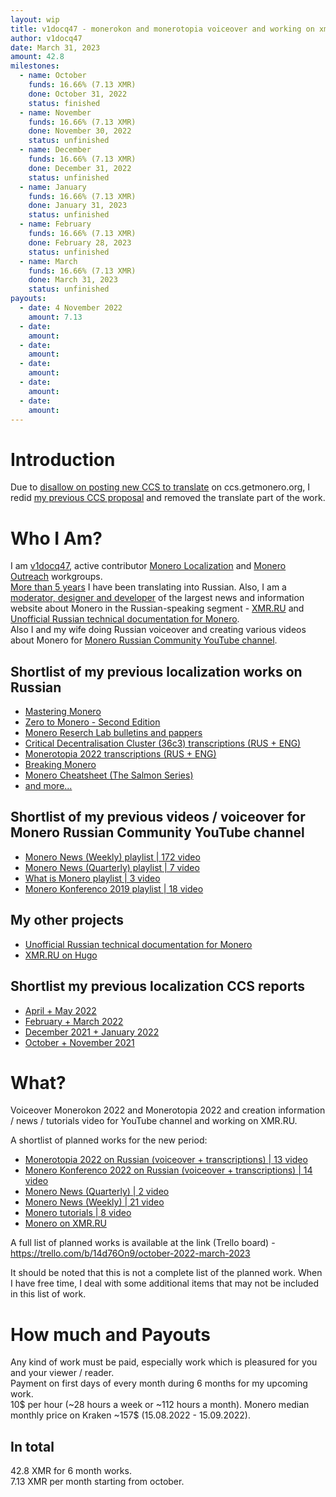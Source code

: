 ```yaml
---
layout: wip
title: v1docq47 - monerokon and monerotopia voiceover and working on xmr.ru
author: v1docq47
date: March 31, 2023
amount: 42.8
milestones:
  - name: October
    funds: 16.66% (7.13 XMR)
    done: October 31, 2022
    status: finished
  - name: November
    funds: 16.66% (7.13 XMR)
    done: November 30, 2022
    status: unfinished
  - name: December
    funds: 16.66% (7.13 XMR)
    done: December 31, 2022
    status: unfinished
  - name: January
    funds: 16.66% (7.13 XMR)
    done: January 31, 2023
    status: unfinished
  - name: February
    funds: 16.66% (7.13 XMR)
    done: February 28, 2023
    status: unfinished
  - name: March
    funds: 16.66% (7.13 XMR)
    done: March 31, 2023
    status: unfinished
payouts:
  - date: 4 November 2022
    amount: 7.13
  - date:
    amount:
  - date:
    amount:
  - date:
    amount:
  - date:
    amount:
  - date:
    amount:
---
```


# Introduction

Due to [disallow on posting new CCS to translate](https://github.com/monero-project/meta/issues/732) on ccs.getmonero.org, I redid [my previous CCS proposal](https://repo.getmonero.org/monero-project/ccs-proposals/-/merge_requests/329) and removed the translate part of the work.

# Who I Am?

I am [v1docq47](https://github.com/v1docq47), active contributor [Monero Localization](https://translate.getmonero.org/user/v1docq47/) and [Monero Outreach](https://github.com/monero-ecosystem/outreach-docs/pulls?q=is%3Apr+is%3Aclosed+v1docq47) workgroups.  
[More than 5 years](https://github.com/pulls?q=is%3Apr+author%3Av1docq47+archived%3Afalse+is%3Aclosed+sort%3Acreated-asc) I have been translating into Russian. Also, I am a [moderator, designer and developer](https://github.com/xmr-ru/xmr_ru/commits/main) of the largest news and information website about Monero in the Russian-speaking segment - [XMR.RU](https://xmr.ru/) and [Unofficial Russian technical documentation for Monero](https://wiki.xmr.ru/).  
Also I and my wife doing Russian voiceover and creating various videos about Monero for [Monero Russian Community YouTube channel](https://www.youtube.com/channel/UChZc5PLsbP5zeFrmOYMKGmA).

## Shortlist of my previous localization works on Russian
- [Mastering Monero](https://github.com/monerobook/monerobook/pull/81)
- [Zero to Monero - Second Edition](https://github.com/UkoeHB/Monero-RCT-report/pull/9)
- [Monero Reserch Lab bulletins and pappers](https://github.com/xmr-ru/monero-research-lab-translations/tree/main/publications/bulletins)
- [Critical Decentralisation Cluster (36c3) transcriptions (RUS + ENG)](https://github.com/v1docq47/monero-cdc-36c3-transcriptions)
- [Monerotopia 2022 transcriptions (RUS + ENG)](https://github.com/v1docq47/monerotopia-2022-transcriptions)
- [Breaking Monero](https://github.com/monero-ecosystem/outreach-docs/tree/master/monero-outreach-docs/translations/ru/transcriptions/breaking_monero)
- [Monero Cheatsheet (The Salmon Series)](https://www.bybaro.it/Moh3po/)
- [and more...](https://github.com/pulls?q=is%3Apr+author%3Av1docq47+archived%3Afalse+is%3Aclosed)

## Shortlist of my previous videos / voiceover for Monero Russian Community YouTube channel
- [Monero News (Weekly) playlist | 172 video](https://www.youtube.com/watch?v=ixUamqRd3nc&list=PLQyX7h187qnQWtCN6brBXsB9QLEuaJWQO)
- [Monero News (Quarterly) playlist | 7 video](https://www.youtube.com/watch?v=XZD-b2gq9dQ&list=PLQyX7h187qnTrEQo1n1_-lxR5tk0qlRKo)
- [What is Monero playlist | 3 video](https://www.youtube.com/watch?v=FOsHxWG5jNs&list=PLQyX7h187qnTqq4_-EAnp4HZk9eJpMvZK)
- [Monero Konferenco 2019 playlist | 18 video](https://www.youtube.com/watch?v=56Tr03HzGJ8&list=PLQyX7h187qnSZG_PTYtO57_z_nFOlWWEM)

## My other projects
- [Unofficial Russian technical documentation for Monero](https://wiki.xmr.ru/)
- [XMR.RU on Hugo](https://github.com/xmr-ru/xmr_ru)

## Shortlist my previous localization CCS reports
- [April + May 2022](https://repo.getmonero.org/monero-project/ccs-proposals/-/merge_requests/280#note_16701)
- [February + March 2022](https://repo.getmonero.org/monero-project/ccs-proposals/-/merge_requests/280#note_15637)
- [December 2021 + January 2022](https://repo.getmonero.org/monero-project/ccs-proposals/-/merge_requests/240#note_14349)
- [October + November 2021](https://repo.getmonero.org/monero-project/ccs-proposals/-/merge_requests/240#note_11803)

# What?

Voiceover Monerokon 2022 and Monerotopia 2022 and creation information / news / tutorials video for YouTube channel and working on XMR.RU.

A shortlist of planned works for the new period:
- [Monerotopia 2022 on Russian (voiceover + transcriptions) | 13 video](https://trello.com/c/wDSM28Ip/5-monerotopia-2022-on-russian-voiceover)
- [Monero Konferenco 2022 on Russian (voiceover + transcriptions) | 14 video](https://trello.com/c/voUReLOW/1-monero-konferenco-2022-on-russian-voiceover)
- [Monero News (Quarterly) | 2 video](https://trello.com/c/SOflUox4/2-monero-news-quarterly)
- [Monero News (Weekly) | 21 video](https://trello.com/c/RHet1Snz/4-monero-news-weekly)
- [Monero tutorials | 8 video](https://trello.com/c/84t97TjC/6-monero-tutorials)
- [Monero on XMR.RU](https://xmr.ru/)

A full list of planned works is available at the link (Trello board) - https://trello.com/b/14d76On9/october-2022-march-2023

It should be noted that this is not a complete list of the planned work. When I have free time, I deal with some additional items that may not be included in this list of work.

# How much and Payouts

Any kind of work must be paid, especially work which is pleasured for you and your viewer / reader.  
Payment on first days of every month during 6 months for my upcoming work.  
10$ per hour (~28 hours a week or ~112 hours a month).
Monero median monthly price on Kraken ~157$ (15.08.2022 - 15.09.2022).

## In total

42.8 XMR for 6 month works.  
7.13 XMR per month starting from october.
